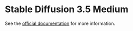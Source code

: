 # Stable Diffusion 3.5 Medium

See the [official documentation](https://docs.salad.com/products/recipes/sd3.5-medium) for more information.
